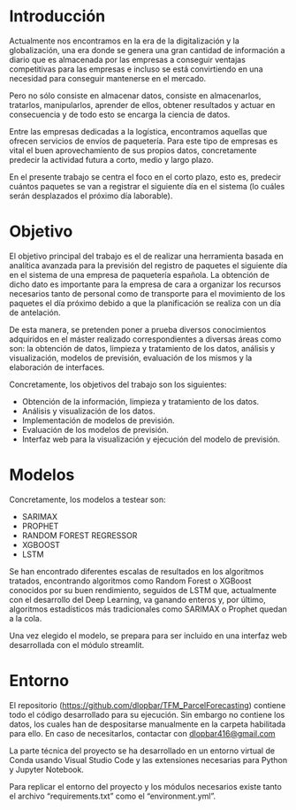 # Introducción

Actualmente nos encontramos en la era de la digitalización y la globalización, una era donde se genera una gran cantidad de información a diario que es almacenada por las empresas a conseguir ventajas competitivas para las empresas e incluso se está convirtiendo en una necesidad para conseguir mantenerse en el mercado.

Pero no sólo consiste en almacenar datos, consiste en almacenarlos, tratarlos, manipularlos, aprender de ellos, obtener resultados y actuar en consecuencia y de todo esto se encarga la ciencia de datos.

Entre las empresas dedicadas a la logística, encontramos aquellas que ofrecen servicios de envíos de paquetería. Para este tipo de empresas es vital el buen aprovechamiento de sus propios datos, concretamente predecir la actividad futura a corto, medio y largo plazo.

En el presente trabajo se centra el foco en el corto plazo, esto es, predecir cuántos paquetes se van a registrar el siguiente día en el sistema (lo cuáles serán desplazados el próximo día laborable). 

# Objetivo

El objetivo principal del trabajo es el de realizar una herramienta basada en analítica avanzada para la previsión del registro de paquetes el siguiente día en el sistema de una empresa de paquetería española. 
La obtención de dicho dato es importante para la empresa de cara a organizar los recursos necesarios tanto de personal como de transporte para el movimiento de los paquetes el día próximo debido a que la planificación se realiza con un día de antelación.

De esta manera, se pretenden poner a prueba diversos conocimientos adquiridos en el máster realizado correspondientes a diversas áreas como son: la obtención de datos, limpieza y tratamiento de los datos, análisis y visualización, modelos de previsión, evaluación de los mismos y la elaboración de interfaces. 

Concretamente, los objetivos del trabajo son los siguientes:
*   Obtención de la información, limpieza y tratamiento de los datos.
*   Análisis y visualización de los datos.
*   Implementación de modelos de previsión.
*   Evaluación de los modelos de previsión.
*   Interfaz web para la visualización y ejecución del modelo de previsión.

# Modelos

Concretamente, los modelos a testear son:
*   SARIMAX
*   PROPHET
*   RANDOM FOREST REGRESSOR
*   XGBOOST
*   LSTM

Se han encontrado diferentes escalas de resultados en los algoritmos tratados, encontrando algoritmos como Random Forest o XGBoost conocidos por su buen rendimiento, seguidos de LSTM que, actualmente con el desarrollo del Deep Learning, va ganando enteros y, por último, algoritmos estadísticos más tradicionales como SARIMAX o Prophet quedan a la cola.

Una vez elegido el modelo, se prepara para ser incluido en una interfaz web desarrollada con el módulo streamlit.

# Entorno

El repositorio (https://github.com/dlopbar/TFM_ParcelForecasting) contiene todo el código desarrollado para su ejecución. Sin embargo no contiene los datos, los cuales han de despositarse manualmente en la carpeta habilitada para ello.
En caso de necesitarlos, contactar con dlopbar416@gmail.com

La parte técnica del proyecto se ha desarrollado en un entorno virtual de Conda usando Visual Studio Code y las extensiones necesarias para Python y Jupyter Notebook.

Para replicar el entorno del proyecto y los módulos necesarios existe tanto el archivo “requirements.txt” como el “environment.yml”.
